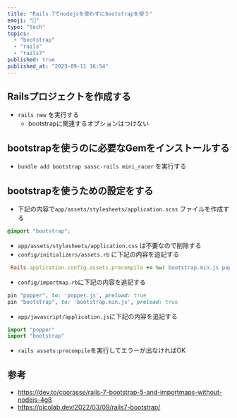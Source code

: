 ```yaml
---
title: "Rails 7でnodejsを使わずにbootstrapを使う"
emoji: "💎"
type: "tech"
topics:
  - "bootstrap"
  - "rails"
  - "rails7"
published: true
published_at: "2023-09-11 16:54"
---
```


## Railsプロジェクトを作成する

- `rails new` を実行する
  - bootstrapに関連するオプションはつけない

## bootstrapを使うのに必要なGemをインストールする

- `bundle add bootstrap sassc-rails mini_racer` を実行する

## bootstrapを使うための設定をする

- 下記の内容で`app/assets/stylesheets/application.scss` ファイルを作成する

```scss:app/assets/stylesheets/application.scss
@import "bootstrap";
```

- `app/assets/stylesheets/application.css` は不要なので削除する
- `config/initializers/assets.rb` に下記の内容を追記する

```ruby:config/initializers/asserts.rb
 Rails.application.config.assets.precompile += %w( bootstrap.min.js popper.js )
```

- `config/importmap.rb`に下記の内容を追記する

```ruby:importmap.rb
pin "popper", to: 'popper.js', preload: true
pin "bootstrap", to: 'bootstrap.min.js', preload: true
```

- `app/javascript/application.js`に下記の内容を追記する

```js:app/javascript/application.js
import "popper"
import "bootstrap"
```

- `rails assets:precompile`を実行してエラーが出なければOK

## 参考

- https://dev.to/coorasse/rails-7-bootstrap-5-and-importmaps-without-nodejs-4g8
- https://picolab.dev/2022/03/09/rails7-bootstrap/